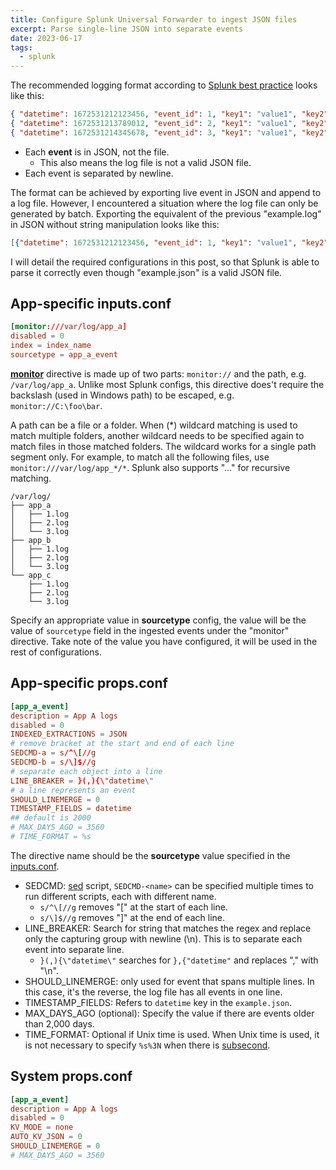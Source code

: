 ```yaml
---
title: Configure Splunk Universal Forwarder to ingest JSON files
excerpt: Parse single-line JSON into separate events
date: 2023-06-17
tags:
  - splunk
---
```


The recommended logging format according to [Splunk best practice](https://dev.splunk.com/enterprise/docs/developapps/addsupport/logging/loggingbestpractices/#Use-developer-friendly-formats) looks like this:

```json example.log
{ "datetime": 1672531212123456, "event_id": 1, "key1": "value1", "key2": "value2", "key3": "value3" }
{ "datetime": 1672531213789012, "event_id": 2, "key1": "value1", "key2": "value2", "key3": "value3" }
{ "datetime": 1672531214345678, "event_id": 3, "key1": "value1", "key2": "value2", "key3": "value3" }
```

- Each **event** is in JSON, not the file.
  - This also means the log file is not a valid JSON file.
- Each event is separated by newline.

The format can be achieved by exporting live event in JSON and append to a log file. However, I encountered a situation where the log file can only be generated by batch. Exporting the equivalent of the previous "example.log" in JSON without string manipulation looks like this:

```json example.json
[{"datetime": 1672531212123456, "event_id": 1, "key1": "value1", "key2": "value2", "key3": "value3"}, {"datetime": 1672531213789012, "event_id": 2, "key1": "value1", "key2": "value2", "key3": "value3"}, {"datetime": 1672531214345678, "event_id": 3, "key1": "value1", "key2": "value2", "key3": "value3"}]
```

I will detail the required configurations in this post, so that Splunk is able to parse it correctly even though "example.json" is a valid JSON file.

## App-specific inputs.conf

```conf $SPLUNK_HOME/etc/deployment-apps/foo/local/inputs.conf
[monitor:///var/log/app_a]
disabled = 0
index = index_name
sourcetype = app_a_event
```

[**monitor**](https://docs.splunk.com/Documentation/Splunk/latest/Admin/Inputsconf#MONITOR:) directive is made up of two parts: `monitor://` and the path, e.g. `/var/log/app_a`. Unlike most Splunk configs, this directive does't require the backslash (used in Windows path) to be escaped, e.g. `monitor://C:\foo\bar`.

A path can be a file or a folder. When (\*) wildcard matching is used to match multiple folders, another wildcard needs to be specified again to match files in those matched folders. The wildcard works for a single path segment only. For example, to match all the following files, use `monitor:///var/log/app_*/*`. Splunk also supports "..." for recursive matching.

```
/var/log/
├── app_a
│   ├── 1.log
│   ├── 2.log
│   └── 3.log
├── app_b
│   ├── 1.log
│   ├── 2.log
│   └── 3.log
└── app_c
    ├── 1.log
    ├── 2.log
    └── 3.log
```

Specify an appropriate value in **sourcetype** config, the value will be the value of `sourcetype` field in the ingested events under the "monitor" directive. Take note of the value you have configured, it will be used in the rest of configurations.

## App-specific props.conf

```conf $SPLUNK_HOME/etc/deployment-apps/foo/local/props.conf
[app_a_event]
description = App A logs
disabled = 0
INDEXED_EXTRACTIONS = JSON
# remove bracket at the start and end of each line
SEDCMD-a = s/^\[//g
SEDCMD-b = s/\]$//g
# separate each object into a line
LINE_BREAKER = }(,){\"datetime\"
# a line represents an event
SHOULD_LINEMERGE = 0
TIMESTAMP_FIELDS = datetime
## default is 2000
# MAX_DAYS_AGO = 3560
# TIME_FORMAT = %s
```

The directive name should be the **sourcetype** value specified in the [inputs.conf](#App-specific-inputs-conf).

- SEDCMD: [sed](https://tldr.inbrowser.app/pages/common/sed) script, `SEDCMD-<name>` can be specified multiple times to run different scripts, each with different name.
  - `s/^\[//g` removes "[" at the start of each line.
  - `s/\]$//g` removes "]" at the end of each line.
- LINE_BREAKER: Search for string that matches the regex and replace only the capturing group with newline (\n). This is to separate each event into separate line.
  - `}(,){\"datetime\"` searches for `},{"datetime"` and replaces "," with "\n".
- SHOULD_LINEMERGE: only used for event that spans multiple lines. In this case, it's the reverse, the log file has all events in one line.
- TIMESTAMP_FIELDS: Refers to `datetime` key in the `example.json`.
- MAX_DAYS_AGO (optional): Specify the value if there are events older than 2,000 days.
- TIME_FORMAT: Optional if Unix time is used. When Unix time is used, it is not necessary to specify `%s%3N` when there is [subsecond](https://docs.splunk.com/Documentation/Splunk/latest/SearchReference/Commontimeformatvariables).

## System props.conf

```conf $SPLUNK_HOME/etc/system/local/props.conf
[app_a_event]
description = App A logs
disabled = 0
KV_MODE = none
AUTO_KV_JSON = 0
SHOULD_LINEMERGE = 0
# MAX_DAYS_AGO = 3560
```
